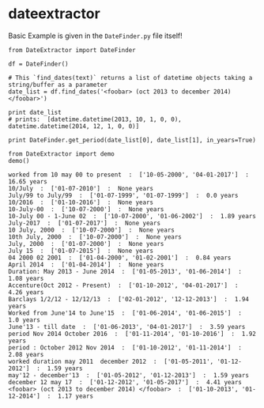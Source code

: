 # dateextractor

Basic Example is given in the `DateFinder.py` file itself!

	from DateExtractor import DateFinder

	df = DateFinder()

    # This `find_dates(text)` returns a list of datetime objects taking a string/buffer as a parameter 
    date_list = df.find_dates('<foobar> (oct 2013 to december 2014) </foobar>')

    print date_list
    # prints:  [datetime.datetime(2013, 10, 1, 0, 0), datetime.datetime(2014, 12, 1, 0, 0)]
    
    print DateFinder.get_period(date_list[0], date_list[1], in_years=True)


```
from DateExtractor import demo
demo()

worked from 10 may 00 to present  :  ['10-05-2000', '04-01-2017']  :  16.65 years
10/July  :  ['01-07-2010']  :  None years
July/99 to July/99  :  ['01-07-1999', '01-07-1999']  :  0.0 years
10/2016  :  ['01-10-2016']  :  None years
10-July-00  :  ['10-07-2000']  :  None years
10-July 00 - 1-June 02  :  ['10-07-2000', '01-06-2002']  :  1.89 years
July-2017  :  ['01-07-2017']  :  None years
10 July, 2000  :  ['10-07-2000']  :  None years
10th July, 2000  :  ['10-07-2000']  :  None years
July, 2000  :  ['01-07-2000']  :  None years
July 15  :  ['01-07-2015']  :  None years
04 2000 02 2001  :  ['01-04-2000', '01-02-2001']  :  0.84 years
April 2014  :  ['01-04-2014']  :  None years
Duration: May 2013 - June 2014  :  ['01-05-2013', '01-06-2014']  :  1.08 years
Accenture(Oct 2012 - Present)  :  ['01-10-2012', '04-01-2017']  :  4.26 years
Barclays 1/2/12 - 12/12/13  :  ['02-01-2012', '12-12-2013']  :  1.94 years
Worked from June'14 to June'15  :  ['01-06-2014', '01-06-2015']  :  1.0 years
June'13 - till date  :  ['01-06-2013', '04-01-2017']  :  3.59 years
period Nov 2014 October 2016  :  ['01-11-2014', '01-10-2016']  :  1.92 years
period : October 2012 Nov 2014  :  ['01-10-2012', '01-11-2014']  :  2.08 years
worked duration may 2011  december 2012  :  ['01-05-2011', '01-12-2012']  :  1.59 years
may'12 - december'13  :  ['01-05-2012', '01-12-2013']  :  1.59 years
december 12 may 17  :  ['01-12-2012', '01-05-2017']  :  4.41 years
<foobar> (oct 2013 to december 2014) </foobar>  :  ['01-10-2013', '01-12-2014']  :  1.17 years

```